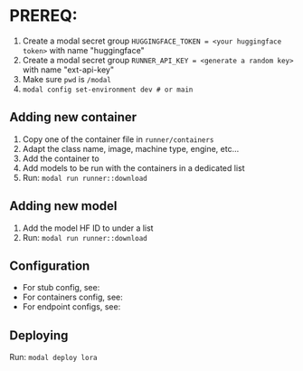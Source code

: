 # PREREQ:

1.  Create a modal secret group
    `HUGGINGFACE_TOKEN = <your huggingface token>`
    with name "huggingface"
2.  Create a modal secret group
    `RUNNER_API_KEY = <generate a random key>`
    with name "ext-api-key"
3.  Make sure `pwd` is `/modal`
4.  `modal config set-environment dev # or main`

## Adding new container

1. Copy one of the container file in `runner/containers`
2. Adapt the class name, image, machine type, engine, etc...
3. Add the container to [](./containers/__init__.py)
4. Add models to be run with the containers in a dedicated list
5. Run: `modal run runner::download`

## Adding new model

1. Add the model HF ID to [](./containers/__init__.py) under a list
2. Run: `modal run runner::download`

## Configuration

- For stub config, see: [](./shared/common.py)
- For containers config, see: [](./containers/__init__.py)
- For endpoint configs, see: [](./__init__.py)

## Deploying

Run: `modal deploy lora`
